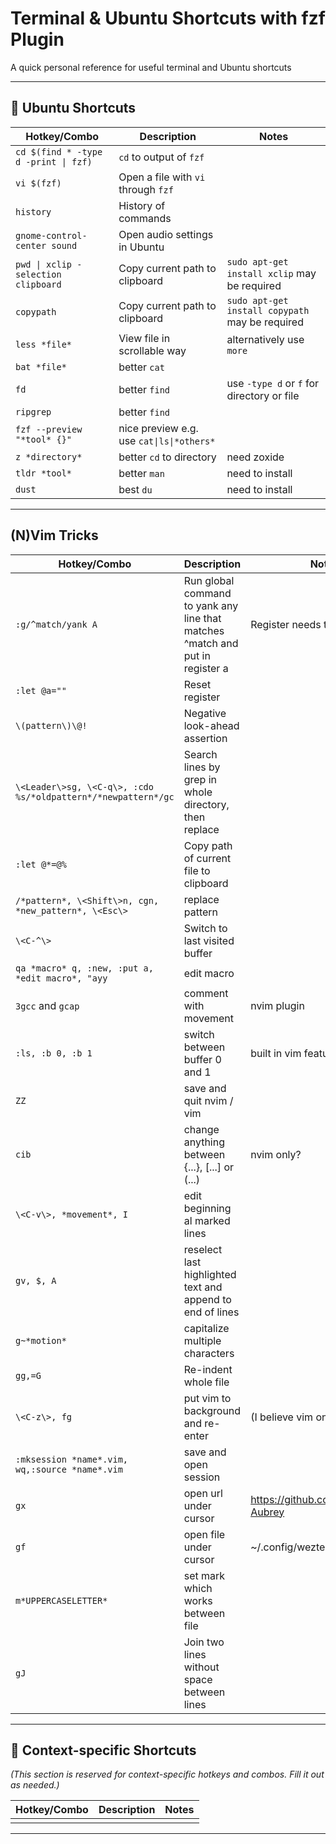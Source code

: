 # Terminal & Ubuntu Shortcuts with fzf Plugin

A quick personal reference for useful terminal and Ubuntu shortcuts

---

## 🐧 Ubuntu Shortcuts

| Hotkey/Combo                          | Description                             | Notes                                        |
|--------------------------------------|-----------------------------------------|----------------------------------------------|
| `cd $(find * -type d -print \| fzf)` | `cd` to output of `fzf`             |                                      |
| `vi $(fzf)`                           | Open a file with `vi` through `fzf` |                                      |
| `history`                             | History of commands                 |                                      |
| `gnome-control-center sound`         | Open audio settings in Ubuntu           |                                              |
| `pwd \| xclip -selection clipboard`  | Copy current path to clipboard          | `sudo apt-get install xclip` may be required |
| `copypath`                           | Copy current path to clipboard          | `sudo apt-get install copypath` may be required |
| `less *file*`| View file in scrollable way| alternatively use `more`|
| `bat *file*`| better `cat`|  |
| `fd`| better `find`| use `-type d` or `f` for directory or file  |
| `ripgrep`| better `find`|  |
| `fzf --preview "*tool* {}"`| nice preview e.g. use `cat\|ls\|*others*`|  |
| `z *directory*`| better `cd` to directory| need zoxide  |
| `tldr *tool*`| better `man` | need to install  |
| `dust`| best `du` | need to install |

---

## (N)Vim Tricks

| Hotkey/Combo                          | Description                             | Notes                                        |
|--------------------------------------|-----------------------------------------|----------------------------------------------|
| `:g/^match/yank A`         | Run global command to yank any line that matches ^match and put in register a           | Register needs to be reset                     |
| `:let @a=""`         | Reset register           |                                              |
| `\(pattern\)\@!`         | Negative look-ahead assertion           |                                              |
|`\<Leader\>sg, \<C-q\>, :cdo %s/*oldpattern*/*newpattern*/gc `| Search lines by grep in whole directory, then replace|                                              |
|` :let @*=@% `| Copy path of current file to clipboard |                                              |
|` /*pattern*, \<Shift\>n, cgn, *new_pattern*, \<Esc\> `| replace pattern |                                              |
|` \<C-^\> `| Switch to last visited buffer|                                              |
|` qa *macro* q, :new, :put a, *edit macro*, "ayy `| edit macro |                                              |
|`3gcc` and `gcap`| comment with movement | nvim plugin                                              |
|`:ls, :b 0, :b 1`| switch between buffer 0 and 1 | built in vim feature                                              |
|`ZZ`| save and quit nvim / vim|           |
|`cib`| change anything between \{...\}, \[...\] or \(...\)| nvim only?           |
|`\<C-v\>, *movement*, I`  | edit beginning al marked lines|           |
|`gv, $, A`| reselect last highlighted text and append to end of lines|           |
|`g~*motion*`| capitalize multiple characters |           |
|`gg,=G`| Re-indent whole file |           |
|`\<C-z\>, fg`| put vim to background and re-enter| (I believe vim only?)           |
|`:mksession *name*.vim, wq,:source *name*.vim`| save and open session ||
|`gx`| open url under cursor| https://github.com/Lucky-Aubrey |
|`gf`| open file under cursor| ~/.config/wezterm/wezterm.lua |
|`m*UPPERCASELETTER*`| set mark which works between file |  |
|`gJ`| Join two lines without space between lines |  |

---

## 📝 Context-specific Shortcuts

*(This section is reserved for context-specific hotkeys and combos. Fill it out as needed.)*

| Hotkey/Combo | Description | Notes |
|--------------|-------------|-------|
|              |             |       |

---

